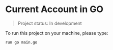 # Current Account in GO

> Project status: In development

To run this project on your machine, please type:

```
run go main.go
```
